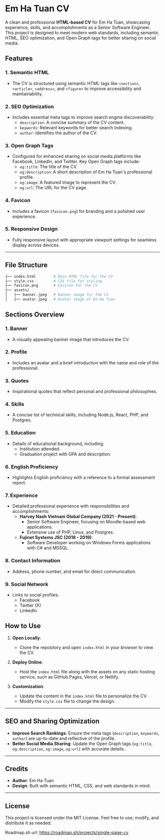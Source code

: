 # Em Ha Tuan CV

A clean and professional **HTML-based CV** for Em Ha Tuan, showcasing experience, skills, and accomplishments as a Senior Software Engineer. This project is designed to meet modern web standards, including semantic HTML, SEO optimization, and Open Graph tags for better sharing on social media.

## Features

### 1. Semantic HTML

- The CV is structured using semantic HTML tags like `<section>`, `<article>`, `<address>`, and `<figure>` to improve accessibility and maintainability.

### 2. SEO Optimization

- Includes essential meta tags to improve search engine discoverability:
  - `description`: A concise summary of the CV content.
  - `keywords`: Relevant keywords for better search indexing.
  - `author`: Identifies the author of the CV.

### 3. Open Graph Tags

- Configured for enhanced sharing on social media platforms like Facebook, LinkedIn, and Twitter. Key Open Graph tags include:
  - `og:title`: The title of the CV.
  - `og:description`: A short description of Em Ha Tuan's professional profile.
  - `og:image`: A featured image to represent the CV.
  - `og:url`: The URL for the CV page.

### 4. Favicon

- Includes a favicon (`favicon.png`) for branding and a polished user experience.

### 5. Responsive Design

- Fully responsive layout with appropriate viewport settings for seamless display across devices.

---

## File Structure

```bash
├── index.html        # Main HTML file for the CV
├── style.css         # CSS file for styling
├── favicon.png       # Favicon for the CV
├── assets/
│   ├── banner.jpeg   # Banner image for the CV
│   ├── avatar.jpeg   # Avatar image of Em Ha Tuan
```

## Sections Overview

### **1. Banner**

- A visually appealing banner image that introduces the CV.

### **2. Profile**

- Includes an avatar and a brief introduction with the name and role of the professional.

### **3. Quotes**

- Inspirational quotes that reflect personal and professional philosophies.

### **4. Skills**

- A concise list of technical skills, including Node.js, React, PHP, and Postgres.

### **5. Education**

- Details of educational background, including:
  - Institution attended.
  - Graduation project with GPA and description.

### **6. English Proficiency**

- Highlights English proficiency with a reference to a formal assessment report.

### **7. Experience**

- Detailed professional experience with responsibilities and accomplishments:
  - **Harvey Nash Vietnam Global Company (2021 - Present)**:
    - Senior Software Engineer, focusing on Moodle-based web applications.
    - Extensive use of PHP, Linux, and Postgres.
  - **Fujinet Systems JSC (2018 - 2019)**:
    - Software Developer working on Windows Forms applications with C# and MSSQL.

### **8. Contact Information**

- Address, phone number, and email for direct communication.

### **9. Social Network**

- Links to social profiles:
  - Facebook
  - Twitter (X)
  - LinkedIn

## How to Use

1. **Open Locally**:

   - Clone the repository and open `index.html` in your browser to view the CV.

2. **Deploy Online**:

   - Host the `index.html` file along with the assets on any static hosting service, such as GitHub Pages, Vercel, or Netlify.

3. **Customization**:
   - Update the content in the `index.html` file to personalize the CV.
   - Modify the `style.css` file to change the design.

---

## SEO and Sharing Optimization

- **Improve Search Rankings**:
  Ensure the meta tags (`description`, `keywords`, `author`) are up-to-date and reflective of the profile.
- **Better Social Media Sharing**:
  Update the Open Graph tags (`og:title`, `og:description`, `og:image`, `og:url`) with accurate details.

---

## Credits

- **Author**: Em Ha Tuan
- **Design**: Built with semantic HTML, CSS, and web standards in mind.

---

## License

This project is licensed under the MIT License. Feel free to use, modify, and distribute it as needed.

Roadmap.sh url: https://roadmap.sh/projects/single-page-cv
